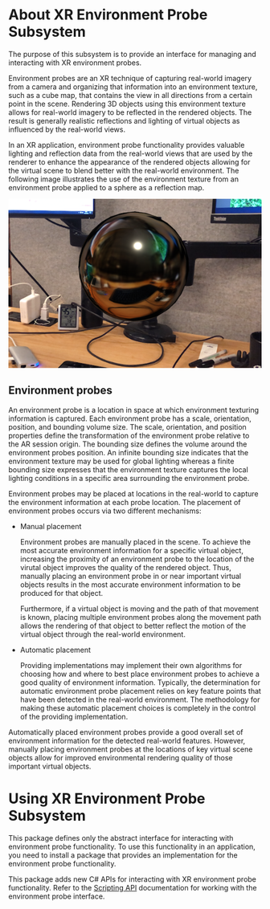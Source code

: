 # About XR Environment Probe Subsystem

The purpose of this subsystem is to provide an interface for managing and interacting with XR environment
probes.

Environment probes are an XR technique of capturing real-world imagery from a camera and organizing that information
into an environment texture, such as a cube map, that contains the view in all directions from a certain point in the
scene. Rendering 3D objects using this environment texture allows for real-world imagery to be reflected in the
rendered objects. The result is generally realistic reflections and lighting of virtual objects as influenced by the
real-world views.

In an XR application, environment probe functionality provides valuable lighting and reflection data from the
real-world views that are used by the renderer to enhance the appearance of the rendered objects allowing for the
virtual scene to blend better with the real-world environment. The following image illustrates the use of the
environment texture from an environment probe applied to a sphere as a reflection map.

![Sphere with a reflection map from an environment probe](images/ar-environment-probe-reflection-example.png)

## Environment probes

An environment probe is a location in space at which environment texturing information is captured. Each environment
probe has a scale, orientation, position, and bounding volume size.  The scale, orientation, and position properties
define the transformation of the environment probe relative to the AR session origin. The bounding size defines the
volume around the environment probes position. An infinite bounding size indicates that the environment texture may be
used for global lighting whereas a finite bounding size expresses that the environment texture captures the local
lighting conditions in a specific area surrounding the environment probe.

Environment probes may be placed at locations in the real-world to capture the environment information at each probe
location. The placement of environment probes occurs via two different mechanisms:
- Manual placement

  Environment probes are manually placed in the scene. To achieve the most accurate environment information for a
  specific virtual object, increasing the proximity of an environment probe to the location of the virutal object
  improves the quality of the rendered object. Thus, manually placing an environment probe in or near important virtual
  objects results in the most accurate environment information to be produced for that object.

  Furthermore, if a virtual object is moving and the path of that movement is known, placing multiple environment
  probes along the movement path allows the rendering of that object to better reflect the motion of the virtual object
  through the real-world environment.

- Automatic placement

  Providing implementations may implement their own algorithms for choosing how and where to best place environment
  probes to achieve a good quality of environment information. Typically, the determination for automatic environment
  probe placement relies on key feature points that have been detected in the real-world environment. The methodology
  for making these automatic placement choices is completely in the control of the providing implementation.

Automatically placed environment probes provide a good overall set of environment information for the detected
real-world features. However, manually placing environment probes at the locations of key virtual scene objects allow
for improved environmental rendering quality of those important virtual objects.

# Using XR Environment Probe Subsystem

This package defines only the abstract interface for interacting with environment probe functionality. To use this
functionality in an application, you need to install a package that provides an implementation for the environment
probe functionality.

This package adds new C# APIs for interacting with XR environment probe functionality. Refer to the
[Scripting API](../api/index.html) documentation for working with the environment probe interface.
